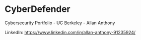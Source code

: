 # CyberDefender
Cybersecurity Portfolio - UC Berkeley - Allan Anthony

LinkedIn:
https://www.linkedin.com/in/allan-anthony-91235924/
